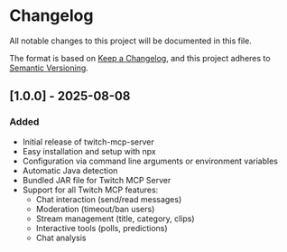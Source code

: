 # Changelog

All notable changes to this project will be documented in this file.

The format is based on [Keep a Changelog](https://keepachangelog.com/en/1.0.0/),
and this project adheres to [Semantic Versioning](https://semver.org/spec/v2.0.0.html).

## [1.0.0] - 2025-08-08

### Added
- Initial release of twitch-mcp-server
- Easy installation and setup with npx
- Configuration via command line arguments or environment variables
- Automatic Java detection
- Bundled JAR file for Twitch MCP Server
- Support for all Twitch MCP features:
  - Chat interaction (send/read messages)
  - Moderation (timeout/ban users)
  - Stream management (title, category, clips)
  - Interactive tools (polls, predictions)
  - Chat analysis